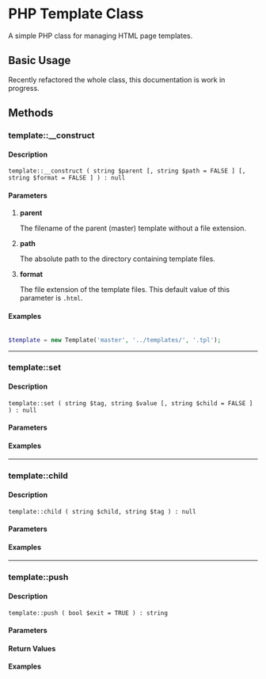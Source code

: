 # PHP Template Class

A simple PHP class for managing HTML page templates.


## Basic Usage

Recently refactored the whole class, this documentation is work in progress.


## Methods

### template::__construct

#### Description

    template::__construct ( string $parent [, string $path = FALSE ] [, string $format = FALSE ] ) : null

#### Parameters

1. **parent**

   The filename of the parent (master) template without a file extension.

2. **path**

   The absolute path to the directory containing template files.

3. **format**

   The file extension of the template files. This default value of this parameter is `.html`.

#### Examples
```php

$template = new Template('master', '../templates/', '.tpl');

```
---

### template::set

#### Description

    template::set ( string $tag, string $value [, string $child = FALSE ] ) : null

#### Parameters

#### Examples
---

### template::child

#### Description

    template::child ( string $child, string $tag ) : null

#### Parameters

#### Examples
---

### template::push

#### Description

    template::push ( bool $exit = TRUE ) : string

#### Parameters

#### Return Values

#### Examples
